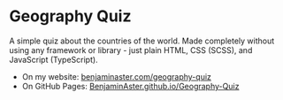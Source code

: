 
# Geography Quiz

A simple quiz about the countries of the world. Made completely without using any framework or library - just plain HTML, CSS (SCSS), and JavaScript (TypeScript).

- On my website: [benjaminaster.com/geography-quiz](https://benjaminaster.com/geography-quiz)
- On GitHub Pages: [BenjaminAster.github.io/Geography-Quiz](https://benjaminaster.github.io/Geography-Quiz)

